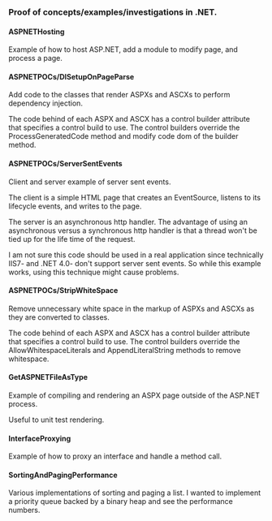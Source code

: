 ### Proof of concepts/examples/investigations in .NET.

#### ASPNETHosting
Example of how to host ASP.NET, add a module to modify page, and process a page.

#### ASPNETPOCs/DISetupOnPageParse
Add code to the classes that render ASPXs and ASCXs to perform dependency injection.

The code behind of each ASPX and ASCX has a control builder attribute that specifies a control build to use. The control builders override the ProcessGeneratedCode method and modify code dom of the builder method.

#### ASPNETPOCs/ServerSentEvents
Client and server example of server sent events.

The client is a simple HTML page that creates an EventSource, listens to its lifecycle events, and writes to the page.

The server is an asynchronous http handler. The advantage of using an asynchronous versus a synchronous http handler is that a thread won't be tied up for the life time of the request.

I am not sure this code should be used in a real application since technically IIS7- and .NET 4.0- don't support server sent events. So while this example works, using this technique might cause problems.

#### ASPNETPOCs/StripWhiteSpace
Remove unnecessary white space in the markup of ASPXs and ASCXs as they are converted to classes.

The code behind of each ASPX and ASCX has a control builder attribute that specifies a control build to use. The control builders override the AllowWhitespaceLiterals and AppendLiteralString methods to remove whitespace.

#### GetASPNETFileAsType
Example of compiling and rendering an ASPX page outside of the ASP.NET process.

Useful to unit test rendering.

#### InterfaceProxying
Example of how to proxy an interface and handle a method call.

#### SortingAndPagingPerformance
Various implementations of sorting and paging a list. I wanted to implement a priority queue backed by a binary heap and see the performance numbers.